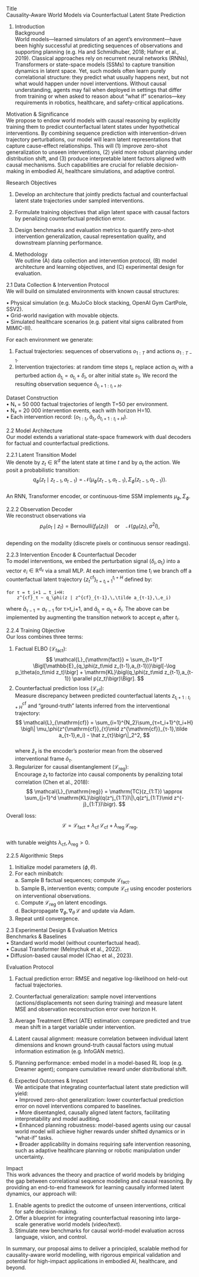 Title  
Causality-Aware World Models via Counterfactual Latent State Prediction  

1. Introduction  
Background  
World models—learned simulators of an agent’s environment—have been highly successful at predicting sequences of observations and supporting planning (e.g. Ha and Schmidhuber, 2018; Hafner et al., 2019). Classical approaches rely on recurrent neural networks (RNNs), Transformers or state-space models (SSMs) to capture transition dynamics in latent space. Yet, such models often learn purely correlational structure: they predict what usually happens next, but not what would happen under novel interventions. Without causal understanding, agents may fail when deployed in settings that differ from training or when asked to reason about “what if” scenarios—key requirements in robotics, healthcare, and safety-critical applications.  

Motivation & Significance  
We propose to endow world models with causal reasoning by explicitly training them to predict counterfactual latent states under hypothetical interventions. By combining sequence prediction with intervention-driven trajectory perturbations, our model will learn latent representations that capture cause-effect relationships. This will (1) improve zero-shot generalization to unseen interventions, (2) yield more robust planning under distribution shift, and (3) produce interpretable latent factors aligned with causal mechanisms. Such capabilities are crucial for reliable decision-making in embodied AI, healthcare simulations, and adaptive control.  

Research Objectives  
1. Develop an architecture that jointly predicts factual and counterfactual latent state trajectories under sampled interventions.  
2. Formulate training objectives that align latent space with causal factors by penalizing counterfactual prediction error.  
3. Design benchmarks and evaluation metrics to quantify zero-shot intervention generalization, causal representation quality, and downstream planning performance.  

2. Methodology  
We outline (A) data collection and intervention protocol, (B) model architecture and learning objectives, and (C) experimental design for evaluation.  

2.1 Data Collection & Intervention Protocol  
We will build on simulated environments with known causal structures:  

• Physical simulation (e.g. MuJoCo block stacking, OpenAI Gym CartPole, SSV2).  
• Grid-world navigation with movable objects.  
• Simulated healthcare scenarios (e.g. patient vital signs calibrated from MIMIC-III).  

For each environment we generate:  
1. Factual trajectories: sequences of observations $o_{1:T}$ and actions $a_{1:T-1}$.  
2. Intervention trajectories: at random time steps $t_i$, replace action $a_{t_i}$ with a perturbed action $\tilde a_{t_i} = a_{t_i} + \delta_i$, or alter initial state $s_1$. We record the resulting observation sequence $\tilde o_{t_i+1:t_i+H}$.  

Dataset Construction  
• N₁ = 50 000 factual trajectories of length T=50 per environment.  
• N₂ = 20 000 intervention events, each with horizon H=10.  
• Each intervention record: $(o_{1:t_i},\,\tilde a_{t_i},\,\tilde o_{t_i+1:t_i+H})$.  

2.2 Model Architecture  
Our model extends a variational state-space framework with dual decoders for factual and counterfactual predictions.  

2.2.1 Latent Transition Model  
We denote by $z_t\in\mathbb{R}^d$ the latent state at time $t$ and by $a_t$ the action. We posit a probabilistic transition:  
$$
q_\phi(z_t \mid z_{t-1}, a_{t-1}) = \mathcal{N}\bigl(\mu_\phi(z_{t-1},a_{t-1}),\,\Sigma_\phi(z_{t-1},a_{t-1})\bigr).
$$  
An RNN, Transformer encoder, or continuous-time SSM implements $\mu_\phi,\Sigma_\phi$.  

2.2.2 Observation Decoder  
We reconstruct observations via  
$$
p_\theta(o_t\mid z_t)=\mathrm{Bernoulli}(f_\theta(z_t))\quad\text{or}\quad\mathcal{N}\bigl(g_\theta(z_t),\,\sigma^2 I\bigr),
$$  
depending on the modality (discrete pixels or continuous sensor readings).  

2.2.3 Intervention Encoder & Counterfactual Decoder  
To model interventions, we embed the perturbation signal $(\delta_i,a_{t_i})$ into a vector $e_i\in\mathbb{R}^{d_e}$ via a small MLP. At each intervention time $t_i$ we branch off a counterfactual latent trajectory $\{z^{\mathrm{cf}}_{t}\}_{t=t_i+1}^{t_i+H}$ defined by:  
```
for τ = t_i+1 … t_i+H:  
    z^{cf}_τ ~ q_\phi(z | z^{cf}_{τ-1},\,\tilde a_{τ-1},\,e_i)  
```
where $\tilde a_{τ-1}=a_{τ-1}$ for τ>t_i+1, and $\tilde a_{t_i}=a_{t_i} + \delta_i$. The above can be implemented by augmenting the transition network to accept $e_i$ after $t_i$.  

2.2.4 Training Objective  
Our loss combines three terms:  
1. Factual ELBO ($\mathcal{L}_{\mathrm{fact}}$):  
$$
\mathcal{L}_{\mathrm{fact}} = \sum_{t=1}^T \Bigl[\mathbb{E}_{q_\phi(z_t\mid z_{t-1},a_{t-1})}\bigl[-\log p_\theta(o_t\mid z_t)\bigr] + \mathrm{KL}\bigl(q_\phi(z_t\mid z_{t-1},a_{t-1}) \parallel p(z_t)\bigr)\Bigr].
$$  
2. Counterfactual prediction loss ($\mathcal{L}_{\mathrm{cf}}$):  
Measure discrepancy between predicted counterfactual latents $z^{\mathrm{cf}}_{t_i+1:t_i+H}$ and “ground-truth” latents inferred from the interventional trajectory:  
$$
\mathcal{L}_{\mathrm{cf}} = \sum_{i=1}^{N_2}\sum_{τ=t_i+1}^{t_i+H} \bigl\| \mu_\phi(z^{\mathrm{cf}}_{τ}\mid z^{\mathrm{cf}}_{τ-1},\tilde a_{τ-1},e_i) - \hat z_{τ}\bigr\|_2^2,
$$  
where $\hat z_{τ}$ is the encoder’s posterior mean from the observed interventional frame $\tilde o_{τ}$.  
3. Regularizer for causal disentanglement ($\mathcal{L}_{\mathrm{reg}}$):  
Encourage $z_t$ to factorize into causal components by penalizing total correlation (Chen et al., 2018):  
$$
\mathcal{L}_{\mathrm{reg}} = \mathrm{TC}(z_{1:T}) \approx \sum_{j=1}^d \mathrm{KL}\bigl(q(z^j_{1:T})\|\,q(z^j_{1:T}\mid z^{-j}_{1:T})\bigr).
$$  

Overall loss:  
$$
\mathcal{L} = \mathcal{L}_{\mathrm{fact}} + \lambda_{\mathrm{cf}}\,\mathcal{L}_{\mathrm{cf}} + \lambda_{\mathrm{reg}}\,\mathcal{L}_{\mathrm{reg}},
$$  
with tunable weights $\lambda_{\mathrm{cf}},\lambda_{\mathrm{reg}}>0$.  

2.2.5 Algorithmic Steps  
1. Initialize model parameters $(\phi,\theta)$.  
2. For each minibatch:  
   a. Sample B factual sequences; compute $\mathcal{L}_{\mathrm{fact}}$.  
   b. Sample B₁ intervention events; compute $\mathcal{L}_{\mathrm{cf}}$ using encoder posteriors on interventional observations.  
   c. Compute $\mathcal{L}_{\mathrm{reg}}$ on latent encodings.  
   d. Backpropagate $\nabla_\phi,\nabla_\theta\,\mathcal{L}$ and update via Adam.  
3. Repeat until convergence.  

2.3 Experimental Design & Evaluation Metrics  
Benchmarks & Baselines  
• Standard world model (without counterfactual head).  
• Causal Transformer (Melnychuk et al., 2022).  
• Diffusion-based causal model (Chao et al., 2023).  

Evaluation Protocol  
1. Factual prediction error: RMSE and negative log-likelihood on held-out factual trajectories.  
2. Counterfactual generalization: sample novel interventions (actions/displacements not seen during training) and measure latent MSE and observation reconstruction error over horizon H.  
3. Average Treatment Effect (ATE) estimation: compare predicted and true mean shift in a target variable under intervention.  
4. Latent causal alignment: measure correlation between individual latent dimensions and known ground-truth causal factors using mutual information estimation (e.g. InfoGAN metric).  
5. Planning performance: embed model in a model-based RL loop (e.g. Dreamer agent); compare cumulative reward under distributional shift.  

3. Expected Outcomes & Impact  
We anticipate that integrating counterfactual latent state prediction will yield:  
• Improved zero-shot generalization: lower counterfactual prediction error on novel interventions compared to baselines.  
• More disentangled, causally aligned latent factors, facilitating interpretability and model auditing.  
• Enhanced planning robustness: model-based agents using our causal world model will achieve higher rewards under shifted dynamics or in “what-if” tasks.  
• Broader applicability in domains requiring safe intervention reasoning, such as adaptive healthcare planning or robotic manipulation under uncertainty.  

Impact  
This work advances the theory and practice of world models by bridging the gap between correlational sequence modeling and causal reasoning. By providing an end-to-end framework for learning causally informed latent dynamics, our approach will:  
1. Enable agents to predict the outcome of unseen interventions, critical for safe decision-making.  
2. Offer a blueprint for integrating counterfactual reasoning into large-scale generative world models (video/text).  
3. Stimulate new benchmarks for causal world-model evaluation across language, vision, and control.  

In summary, our proposal aims to deliver a principled, scalable method for causality-aware world modelling, with rigorous empirical validation and potential for high-impact applications in embodied AI, healthcare, and beyond.